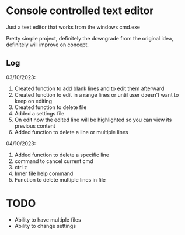 # Console controlled text editor

Just a text editor that works from the windows cmd.exe

Pretty simple project, definitely the downgrade from the original idea, definitely will improve on concept.

## Log

03/10/2023:
1. Created function to add blank lines and to edit them afterward
1. Created function to edit in a range lines or until user doesn't want to keep on editing
1. Created function to delete file
1. Added a settings file
1. On edit now the edited line will be highlighted so you can view its previous content
1. Added function to delete a line or multiple lines

04/10/2023:
1. Added function to delete a specific line
1. command to cancel current cmd
1. ctrl z
1. Inner file help command
1. Function to delete multiple lines in file

# TODO

- Ability to have multiple files
- Ability to change settings